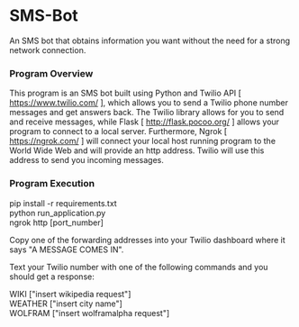 # SMS-Bot
An SMS bot that obtains information you want without the need for a strong network connection.

### Program Overview
This program is an SMS bot built using Python and Twilio API [ https://www.twilio.com/ ], which allows you to send a Twilio 
phone number messages and get answers back. The Twilio library allows for you to send and receive messages, while Flask
[ http://flask.pocoo.org/ ] allows your program to connect to a local server. Furthermore, Ngrok [ https://ngrok.com/ ] 
will connect your local host running program to the World Wide Web and will provide an http address. Twilio will use this address to send you incoming messages.

### Program Execution
pip install -r requirements.txt </br >
python run_application.py </br >
ngrok http [port_number] </br >

Copy one of the forwarding addresses into your Twilio dashboard where it says "A MESSAGE COMES IN".  </br >

Text your Twilio number with one of the following commands and you should get a response:
  
  WIKI ["insert wikipedia request"] </br >
  WEATHER ["insert city name"] </br >
  WOLFRAM ["insert wolframalpha request"] </br >
